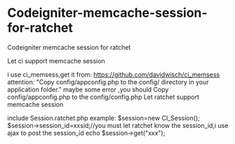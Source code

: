 Codeigniter-memcache-session-for-ratchet
========================================

Codeigniter memcache session for ratchet


Let ci support memcache session

i use ci_memsess,get it from:
https://github.com/davidwisch/ci_memsess 
attention: "Copy config/appconfig.php to the config/ directory in your application folder." maybe some error ,you should Copy config/appconfig.php to the config/config.php
Let ratchet support memcache session

include Session.ratchet.php
example:
$session=new CI_Session();
$session->session_id=xxsid;//you must let ratchet know the session_id,i use ajax to post the session_id
echo $session->get("xxx");
